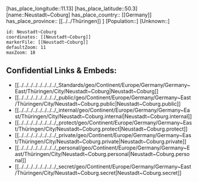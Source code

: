 ﻿---
location: [50.3,11.13] 
mapzoom: [7,12] 
mapmarker: city 
type: City
tags:
- geo/City


SpocWebEntityId: 32854
isDeleted: false
confidential: public

---
[has_place_longitude::11.13] 
[has_place_latitude::50.3] 
[name::Neustadt~Coburg] 
has_place_country:: [[Germany]]  
has_place_province:: [[../../Thüringen]] ] 
[Population::] 
[Unknown::] 


```leaflet
id: Neustadt~Coburg
coordinates: [[Neustadt~Coburg]] 
markerFile: [[Neustadt~Coburg]] 
defaultZoom: 11 
maxZoom: 18
```


## Confidential Links & Embeds: 
- [[../../../../../../../../_Standards/geo/Continent/Europe/Germany/Germany~East/Thüringen/City/Neustadt~Coburg|Neustadt~Coburg]] 
- [[../../../../../../../../_public/geo/Continent/Europe/Germany/Germany~East/Thüringen/City/Neustadt~Coburg.public|Neustadt~Coburg.public]] 
- [[../../../../../../../../_internal/geo/Continent/Europe/Germany/Germany~East/Thüringen/City/Neustadt~Coburg.internal|Neustadt~Coburg.internal]] 
- [[../../../../../../../../_protect/geo/Continent/Europe/Germany/Germany~East/Thüringen/City/Neustadt~Coburg.protect|Neustadt~Coburg.protect]] 
- [[../../../../../../../../_private/geo/Continent/Europe/Germany/Germany~East/Thüringen/City/Neustadt~Coburg.private|Neustadt~Coburg.private]] 
- [[../../../../../../../../_personal/geo/Continent/Europe/Germany/Germany~East/Thüringen/City/Neustadt~Coburg.personal|Neustadt~Coburg.personal]] 
- [[../../../../../../../../_secret/geo/Continent/Europe/Germany/Germany~East/Thüringen/City/Neustadt~Coburg.secret|Neustadt~Coburg.secret]] 
